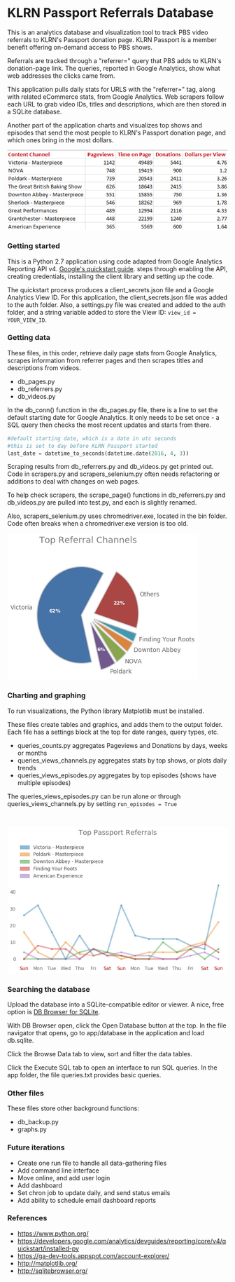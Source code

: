 # KLRN Passport Referrals Database 

This is an analytics database and visualization tool to track PBS video referrals to KLRN's Passport donation page. KLRN Passport is a member benefit offering on-demand access to PBS shows.

Referrals are tracked through a "referrer=" query that PBS adds to KLRN's donation-page link. The queries, reported in Google Analytics, show what web addresses the clicks came from.

This application pulls daily stats for URLS with the "referrer=" tag, along with related eCommerce stats, from Google Analytics. Web scrapers follow each URL to grab video IDs, titles and descriptions, which are then stored in a SQLite database.

Another part of the application charts and visualizes top shows and episodes that send the most people to KLRN's Passport donation page, and which ones bring in the most dollars.

![Top Shows and Donations](images/top_shows_donations.png) 

### Getting started

This is a Python 2.7 application using code adapted from Google Analytics Reporting API v4. [Google's quickstart guide](https://developers.google.com/analytics/devguides/reporting/core/v4/quickstart/installed-py). steps through enabling the API, creating credentials, installing the client library and setting up the code.

The quickstart process produces a client_secrets.json file and a Google Analytics View ID. For this application, the client_secrets.json file was added to the auth folder. Also, a settings.py file was created and added to the auth folder, and a string variable added to store the View ID: `view_id = YOUR_VIEW_ID`. 

### Getting data  

These files, in this order, retrieve daily page stats from Google Analytics, scrapes information from referrer pages and then scrapes titles and descriptions from videos. 

- db_pages.py
- db_referrers.py
- db_videos.py

In the db_conn() function in the db_pages.py file, there is a line to set the default starting date for Google Analytics. It only needs to be set once - a SQL query then checks the most recent updates and starts from there.

```python
#default starting date, which is a date in utc seconds
#this is set to day before KLRN Passport started
last_date = datetime_to_seconds(datetime.date(2016, 4, 3))  
```

Scraping results from db_referrers.py and db_videos.py get printed out. Code in scrapers.py and scrapers_selenium.py often needs refactoring or additions to deal with changes on web pages. 

To help check scrapers, the scrape_page() functions in db_referrers.py and db_videos.py are pulled into test.py, and each is slightly renamed.

Also, scrapers_selenium.py uses chromedriver.exe, located in the bin folder. Code often breaks when a chromedriver.exe version is too old.

![](images/stats.jpg)

### Charting and graphing  

To run visualizations, the Python library Matplotlib must be installed.

These files create tables and graphics, and adds them to the output folder. Each file has a settings block at the top for date ranges, query types, etc.   

- queries_counts.py aggregates Pageviews and Donations by days, weeks or months  
- queries_views_channels.py aggregates stats by top shows, or plots daily trends  
- queries_views_episodes.py aggregates by top episodes (shows have multiple episodes)

The queries_views_episodes.py can be run alone or through queries_views_channels.py by setting `run_episodes = True`

<br>

![](images/trending_stats.jpg)

### Searching the database

Upload the database into a SQLite-compatible editor or viewer. A nice, free option is [DB Browser for SQLite](http://sqlitebrowser.org/). 

With DB Browser open, click the Open Database button at the top. In the file navigator that opens, go to app/database in the application and load db.sqlite.

Click the Browse Data tab to view, sort and filter the data tables. 

Click the Execute SQL tab to open an interface to run SQL queries. In the app folder, the file queries.txt provides basic queries.

### Other files

These files store other background functions:

- db_backup.py
- graphs.py

### Future iterations

- Create one run file to handle all data-gathering files
- Add command line interface
- Move online, and add user login 
- Add dashboard  
- Set chron job to update daily, and send status emails
- Add ability to schedule email dashboard reports

### References

- https://www.python.org/
- https://developers.google.com/analytics/devguides/reporting/core/v4/quickstart/installed-py
- https://ga-dev-tools.appspot.com/account-explorer/
- http://matplotlib.org/
- http://sqlitebrowser.org/